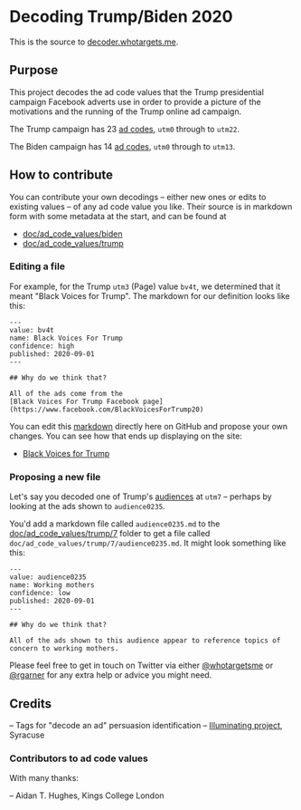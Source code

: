 # Decoding Trump/Biden 2020

This is the source to [decoder.whotargets.me](https://decoder.whotargets.me).

## Purpose

This project decodes the ad code values that the Trump presidential campaign Facebook adverts use
in order to provide a picture of the motivations and the running of the Trump online ad campaign.

The Trump campaign has 23 [ad codes](https://decoder.whotargets.me/campaigns/trump/ad_codes),
    `utm0` through to `utm22`.

The Biden campaign has 14 [ad codes](https://decoder.whotargets.me/campaigns/biden/ad_codes),
    `utm0` through to `utm13`.

## How to contribute

You can contribute your own decodings – either new ones or edits to existing values – of any ad code
value you like. Their source is in markdown form with some metadata at the start, and can be found at

- [doc/ad_code_values/biden](doc/ad_code_values/biden)
- [doc/ad_code_values/trump](doc/ad_code_values/trump)

### Editing a file

For example, for the Trump `utm3` (Page) value `bv4t`, we determined that it meant
"Black Voices for Trump". The markdown for our definition looks like this:

```
---
value: bv4t
name: Black Voices For Trump
confidence: high
published: 2020-09-01
---

## Why do we think that?

All of the ads come from the
[Black Voices For Trump Facebook page](https://www.facebook.com/BlackVoicesForTrump20)
```

You can edit this [markdown](doc/ad_code_values/trump/3/bv4t.md) directly here on GitHub
and propose your own changes. You can see how that ends up displaying on the site:

- [Black Voices for Trump](https://decoder.whotargets.me/campaigns/trump/ad_codes/3/values/bv4t)

### Proposing a new file

Let's say you decoded one of Trump's [audiences](https://decoder.whotargets.me/campaigns/trump/ad_codes/7)
at `utm7` – perhaps by looking at the ads shown to `audience0235`.

You'd add a markdown file called `audience0235.md` to the [doc/ad_code_values/trump/7](doc/ad_code_values/trump/7)
folder to get a file called `doc/ad_code_values/trump/7/audience0235.md`. It might look something like this:

```
---
value: audience0235
name: Working mothers
confidence: low
published: 2020-09-01
---

## Why do we think that?

All of the ads shown to this audience appear to reference topics of concern to working mothers.
```

Please feel free to get in touch on Twitter via either [@whotargetsme](https://twitter.com/whotargetsme) or
[@rgarner](https://twitter.com/rgarner) for any extra help or advice you might need.

## Credits

– Tags for "decode an ad" persuasion identification – [Illuminating project](https://illuminating.ischool.syr.edu/campaign_2020/), Syracuse

### Contributors to ad code values

With many thanks:

– Aidan T. Hughes, Kings College London
